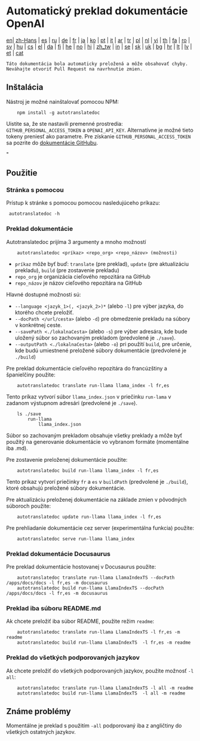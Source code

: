 
# Automatický preklad dokumentácie OpenAI

[en](../README.md)| [zh-Hans](/i18n/README_zh-Hans.md) | [es](/i18n/README_es.md) | [ru](/i18n/README_ru.md) | [de](/i18n/README_de.md) | [fr](/i18n/README_fr.md) | [ja](/i18n/README_ja.md) | [ko](/i18n/README_ko.md) | [pt](/i18n/README_pt.md) | [it](/i18n/README_it.md) | [ar](/i18n/README_ar.md) | [tr](/i18n/README_tr.md) | [pl](/i18n/README_pl.md) | [nl](/i18n/README_nl.md) | [vi](/i18n/README_vi.md) | [th](/i18n/README_th.md) | [fa](/i18n/README_fa.md) | [ro](/i18n/README_ro.md) | [sv](/i18n/README_sv.md) | [hu](/i18n/README_hu.md) | [cs](/i18n/README_cs.md) | [el](/i18n/README_el.md) | [da](/i18n/README_da.md) | [fi](/i18n/README_fi.md) | [he](/i18n/README_he.md) | [no](/i18n/README_no.md) | [hi](/i18n/README_hi.md) | [zh_tw](/i18n/README_zh_tw.md) | [in](/i18n/README_in.md) | [se](/i18n/README_se.md) | [sk](/i18n/README_sk.md) | [uk](/i18n/README_uk.md) | [bg](/i18n/README_bg.md) | [hr](/i18n/README_hr.md) | [lt](/i18n/README_lt.md) | [lv](/i18n/README_lv.md) | [et](/i18n/README_et.md) | [cat](/i18n/README_cat.md) 

```Táto dokumentácia bola automaticky preložená a môže obsahovať chyby. Neváhajte otvoriť Pull Request na navrhnutie zmien.```


## Inštalácia 

Nástroj je možné nainštalovať pomocou NPM:


```
    npm install -g autotranslatedoc
```

Uistite sa, že ste nastavili premenné prostredia: `GITHUB_PERSONAL_ACCESS_TOKEN` a `OPENAI_API_KEY`. Alternatívne je možné tieto tokeny preniesť ako parametre. Pre získanie `GITHUB_PERSONAL_ACCESS_TOKEN` sa pozrite do [dokumentácie GitHubu](https://docs.github.com/en/github/authenticating-to-github/creating-a-personal-access-token).


 "
## Použitie


### Stránka s pomocou
Prístup k stránke s pomocou pomocou nasledujúceho príkazu:
```
 autotranslatedoc -h
```
### Preklad dokumentácie

Autotranslatedoc prijíma 3 argumenty a mnoho možností

```
    autotranslatedoc <príkaz> <repo_org> <repo_názov> (možnosti)
```

- ```príkaz``` môže byť buď: ```translate``` (pre preklad), ```update``` (pre aktualizáciu prekladu), ```build``` (pre zostavenie prekladu)
- ```repo_org``` je organizácia cieľového repozitára na GitHub
- ```repo_názov``` je názov cieľového repozitára na GitHub

Hlavné dostupné možnosti sú:

- ```--language <jazyk_1>(, <jazyk_2>)*``` (alebo ```-l```) pre výber jazyka, do ktorého chcete preložiť.
- ```--docPath </url/cesta>``` (alebo ```-d```) pre obmedzenie prekladu na súbory v konkrétnej ceste.
- ```--savePath <./lokalnaCesta>``` (alebo ```-s```) pre výber adresára, kde bude uložený súbor so zachovaným prekladom (predvolené je ```./save```).
- ```--outputPath <./lokalnaCesta>``` (alebo ```-o```) pri použití ```build```, pre určenie, kde budú umiestnené preložené súbory dokumentácie (predvolené je ```./build```)



Pre preklad dokumentácie cieľového repozitára do francúzštiny a španielčiny použite:
```
    autotranslatedoc translate run-llama llama_index -l fr,es
```


Tento príkaz vytvorí súbor `llama_index.json` v priečinku `run-lama` v zadanom výstupnom adresári (predvolené je `./save`).
```
    ls ./save
        run-llama
            llama_index.json 
```
Súbor so zachovaným prekladom obsahuje všetky preklady a môže byť použitý na generovanie dokumentácie vo vybranom formáte (momentálne iba .md).

Pre zostavenie preloženej dokumentácie použite:

```
    autotranslatedoc build run-llama llama_index -l fr,es
```


Tento príkaz vytvorí priečinky `fr` a `es` v `buildPath` (predvolené je `./build`), ktoré obsahujú preložené súbory dokumentácie.

Pre aktualizáciu preloženej dokumentácie na základe zmien v pôvodných súboroch použite:

```
    autotranslatedoc update run-llama llama_index -l fr,es
```


Pre prehliadanie dokumentácie cez server (experimentálna funkcia) použite:
```
    autotranslatedoc serve run-llama llama_index
```
### Preklad dokumentácie Docusaurus

Pre preklad dokumentácie hostovanej v Docusaurus použite:

```
    autotranslatedoc translate run-llama LlamaIndexTS --docPath /apps/docs/docs -l fr,es -m docusaurus
    autotranslatedoc build run-llama LlamaIndexTS --docPath /apps/docs/docs -l fr,es -m docusaurus
```
### Preklad iba súboru README.md

Ak chcete preložiť iba súbor README, použite režim `readme`:

```
    autotranslatedoc translate run-llama LlamaIndexTS -l fr,es -m readme
    autotranslatedoc build run-llama LlamaIndexTS  -l fr,es -m readme
```
### Preklad do všetkých podporovaných jazykov

Ak chcete preložiť do všetkých podporovaných jazykov, použite možnosť `-l all`:

```
    autotranslatedoc translate run-llama LlamaIndexTS -l all -m readme
    autotranslatedoc build run-llama LlamaIndexTS  -l all -m readme
```
## Známe problémy

Momentálne je preklad s použitím `-all` podporovaný iba z angličtiny do všetkých ostatných jazykov.
